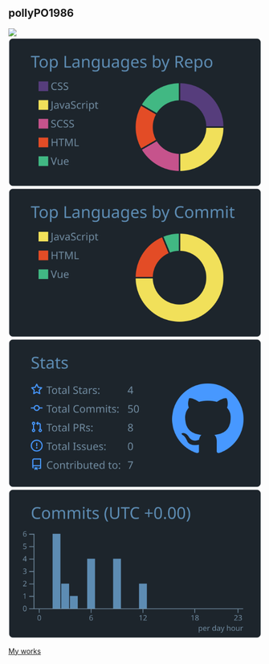 ## pollyPO1986

[![](http://github-profile-summary-cards.vercel.app/api/cards/profile-details?username=pollyPO1986&theme=city_lights)](http://pollypo.works/)
[![](https://raw.githubusercontent.com/pollyPO1986/pollyPO1986/master/profile-summary-card-output/city_lights/1-repos-per-language.svg)](http://pollypo.works/)
[![](https://raw.githubusercontent.com/pollyPO1986/pollyPO1986/master/profile-summary-card-output/city_lights/2-most-commit-language.svg)](http://pollypo.works/)
[![](https://raw.githubusercontent.com/pollyPO1986/pollyPO1986/master/profile-summary-card-output/city_lights/3-stats.svg)](http://pollypo.works/)
[![](https://raw.githubusercontent.com/pollyPO1986/pollyPO1986/master/profile-summary-card-output/city_lights/4-productive-time.svg)](http://pollypo.works/)

[My works](http://pollypo.works/)
